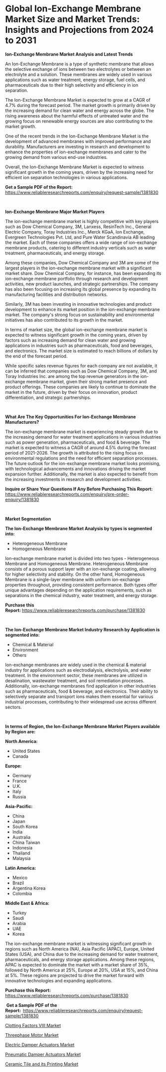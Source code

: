 <p><h1>Global Ion-Exchange Membrane Market Size and Market Trends: Insights and Projections from 2024 to 2031</h1></p><p><strong>Ion-Exchange Membrane Market Analysis and Latest Trends</strong></p>
<p><p>An Ion-Exchange Membrane is a type of synthetic membrane that allows the selective exchange of ions between two electrolytes or between an electrolyte and a solution. These membranes are widely used in various applications such as water treatment, energy storage, fuel cells, and pharmaceuticals due to their high selectivity and efficiency in ion separation.</p><p>The Ion-Exchange Membrane Market is expected to grow at a CAGR of 4.7% during the forecast period. The market growth is primarily driven by the increasing demand for clean water and energy across the globe. The rising awareness about the harmful effects of untreated water and the growing focus on renewable energy sources are also contributing to the market growth.</p><p>One of the recent trends in the Ion-Exchange Membrane Market is the development of advanced membranes with improved performance and durability. Manufacturers are investing in research and development to enhance the properties of ion-exchange membranes and cater to the growing demand from various end-use industries.</p><p>Overall, the Ion-Exchange Membrane Market is expected to witness significant growth in the coming years, driven by the increasing need for efficient ion separation technologies in various applications.</p></p>
<p><strong>Get a Sample PDF of the Report:&nbsp;</strong> <a href="https://www.reliableresearchreports.com/enquiry/request-sample/1381830">https://www.reliableresearchreports.com/enquiry/request-sample/1381830</a></p>
<p>&nbsp;</p>
<p><strong>Ion-Exchange Membrane Major Market Players</strong></p>
<p><p>The ion-exchange membrane market is highly competitive with key players such as Dow Chemical Company, 3M, Lanxess, ResinTech Inc., General Electric Company, Toray Industries Inc., Merck KGaA, Ion Exchange, Evergreen Technologies Pvt. Ltd, and Pure Water Scandinavia AB leading the market. Each of these companies offers a wide range of ion-exchange membrane products, catering to different industry verticals such as water treatment, pharmaceuticals, and energy storage.</p><p>Among these companies, Dow Chemical Company and 3M are some of the largest players in the ion-exchange membrane market with a significant market share. Dow Chemical Company, for instance, has been expanding its ion-exchange membrane portfolio through research and development activities, new product launches, and strategic partnerships. The company has also been focusing on increasing its global presence by expanding its manufacturing facilities and distribution networks.</p><p>Similarly, 3M has been investing in innovative technologies and product development to enhance its market position in the ion-exchange membrane market. The company's strong focus on sustainability and environmental initiatives has also contributed to its growth in the market.</p><p>In terms of market size, the global ion-exchange membrane market is expected to witness significant growth in the coming years, driven by factors such as increasing demand for clean water and growing applications in industries such as pharmaceuticals, food and beverages, and electronics. The market size is estimated to reach billions of dollars by the end of the forecast period.</p><p>While specific sales revenue figures for each company are not available, it can be inferred that companies such as Dow Chemical Company, 3M, and Toray Industries Inc. are among the top revenue generators in the ion-exchange membrane market, given their strong market presence and product offerings. These companies are likely to continue to dominate the market in the future, driven by their focus on innovation, product differentiation, and strategic partnerships.</p></p>
<p>&nbsp;</p>
<p><strong>What Are The Key Opportunities For Ion-Exchange Membrane Manufacturers?</strong></p>
<p><p>The ion-exchange membrane market is experiencing steady growth due to the increasing demand for water treatment applications in various industries such as power generation, pharmaceuticals, and food & beverage. The market is expected to witness a CAGR of around 4.5% during the forecast period of 2021-2026. The growth is attributed to the rising focus on environmental regulations and the need for efficient separation processes. The future outlook for the ion-exchange membrane market looks promising, with technological advancements and innovations driving the market expansion further. Additionally, the market is also expected to benefit from the increasing investments in research and development activities.</p></p>
<p><strong>Inquire or Share Your Questions If Any Before Purchasing This Report:</strong> <a href="https://www.reliableresearchreports.com/enquiry/pre-order-enquiry/1381830">https://www.reliableresearchreports.com/enquiry/pre-order-enquiry/1381830</a></p>
<p>&nbsp;</p>
<p><strong>Market Segmentation</strong></p>
<p><strong>The Ion-Exchange Membrane Market Analysis by types is segmented into:</strong></p>
<p><ul><li>Heterogeneous Membrane</li><li>Homogeneous Membrane</li></ul></p>
<p><p>Ion-exchange membrane market is divided into two types - Heterogeneous Membrane and Homogeneous Membrane. Heterogeneous Membrane consists of a porous support layer with an ion-exchange coating, allowing for higher selectivity and stability. On the other hand, Homogeneous Membrane is a single-layer membrane with uniform ion-exchange properties throughout, providing consistent performance. Both types offer unique advantages depending on the application requirements, such as separations in the chemical industry, water treatment, and energy storage.</p></p>
<p><strong>Purchase this Report:&nbsp;</strong><a href="https://www.reliableresearchreports.com/purchase/1381830">https://www.reliableresearchreports.com/purchase/1381830</a></p>
<p>&nbsp;</p>
<p><strong>The Ion-Exchange Membrane Market Industry Research by Application is segmented into:</strong></p>
<p><ul><li>Chemical & Material</li><li>Environment</li><li>Others</li></ul></p>
<p><p>Ion-exchange membranes are widely used in the chemical & material industry for applications such as electrodialysis, electrolysis, and water treatment. In the environment sector, these membranes are utilized in desalination, wastewater treatment, and soil remediation processes. Additionally, ion-exchange membranes find application in other industries such as pharmaceuticals, food & beverage, and electronics. Their ability to selectively separate and transport ions makes them essential for various industrial processes, contributing to their widespread use across different sectors.</p></p>
<p>&nbsp;</p>
<p><strong>In terms of Region, the Ion-Exchange Membrane Market Players available by Region are:</strong></p>
<p>
    <p> <strong> North America: </strong>
        <ul>
            <li>United States</li>
            <li>Canada</li>
        </ul>
        </p> 
    <p> <strong> Europe: </strong>
        <ul>
            <li>Germany</li>
            <li>France</li>
            <li>U.K.</li>
            <li>Italy</li>
            <li>Russia</li>
        </ul>
        </p> 
    <p> <strong> Asia-Pacific: </strong>
        <ul>
            <li>China</li>
            <li>Japan</li>
            <li>South Korea</li>
            <li>India</li>
            <li>Australia</li>
            <li>China Taiwan</li>
            <li>Indonesia</li>
            <li>Thailand</li>
            <li>Malaysia</li>
        </ul>
        </p> 
    <p> <strong> Latin America: </strong>
        <ul>
            <li>Mexico</li>
            <li>Brazil</li>
            <li>Argentina Korea</li>
            <li>Colombia</li>
        </ul>
        </p> 
    <p> <strong> Middle East & Africa: </strong>
        <ul>
            <li>Turkey</li>
            <li>Saudi</li>
            <li>Arabia</li>
            <li>UAE</li>
            <li>Korea</li>
        </ul>
    </p>
    </p>
<p><p>The ion-exchange membrane market is witnessing significant growth in regions such as North America (NA), Asia Pacific (APAC), Europe, United States (USA), and China due to the increasing demand for water treatment, pharmaceuticals, and energy storage applications. Among these regions, APAC is expected to dominate the market with a market share of 35%, followed by North America at 25%, Europe at 20%, USA at 15%, and China at 5%. These regions are projected to drive the market forward with innovative technologies and expanding applications.</p></p>
<p><strong>Purchase this Report: </strong><a href="https://www.reliableresearchreports.com/purchase/1381830">https://www.reliableresearchreports.com/purchase/1381830</a></p>
<p>&nbsp;<strong>Get a Sample PDF of the Report:&nbsp;&nbsp;</strong><a href="https://www.reliableresearchreports.com/enquiry/request-sample/1381830">https://www.reliableresearchreports.com/enquiry/request-sample/1381830</a></p>
<p><strong></strong></p>
<p><p><a href="https://github.com/changoleonlaverguenzanoexiste/Market-Research-Report-List-1/blob/main/clotting-factors-market.md">Clotting Factors Ⅷ Market</a></p><p><a href="https://github.com/dimitrishawkinswaynenp91rgz/Market-Research-Report-List-1/blob/main/threephase-motor-market.md">Threephase Motor Market</a></p><p><a href="https://issuu.com/reportprime-2/docs/electric-damper-actuators-market-size-2030.pptx">Electric Damper Actuators Market</a></p><p><a href="https://issuu.com/reportprime-2/docs/pneumatic-damper-actuators-market-size-2030.pptx">Pneumatic Damper Actuators Market</a></p><p><a href="https://github.com/tamvrosiya/Market-Research-Report-List-2/blob/main/ceramic-tile-and-its-printing-market.md">Ceramic Tile and its Printing Market</a></p></p>